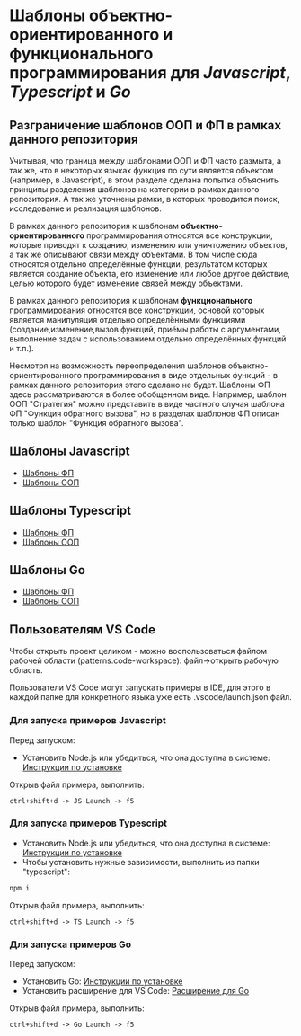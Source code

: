 # Шаблоны объектно-ориентированного и функционального программирования для **_Javascript_**, **_Typescript_** и **_Go_**

## Разграничение шаблонов ООП и ФП в рамках данного репозитория

Учитывая, что граница между шаблонами ООП и ФП часто размыта, а так же, что в
некоторых языках функция по сути является объектом (например, в Javascript), в
этом разделе сделана попытка объяснить принципы разделения шаблонов на категории
в рамках данного репозитория. А так же уточнены рамки, в которых проводится
поиск, исследование и реализация шаблонов.

В рамках данного репозитория к шаблонам **объектно-ориентированного**
программирования относятся все конструкции, которые приводят к созданию,
изменению или уничтожению объектов, а так же описывают связи между объектами. В
том числе сюда относятся отдельно определённые функции, результатом которых
является создание объекта, его изменение или любое другое действие, целью
которого будет изменение связей между объектами.

В рамках данного репозитория к шаблонам **функционального** программирования
относятся все конструкции, основой которых является манипуляция отдельно
определёнными функциями (создание,изменение,вызов функций, приёмы работы с
аргументами, выполнение задач с использованием отдельно определённых функций
и т.п.).

Несмотря на возможность переопределения шаблонов объектно-ориентированного
программирования в виде отдельных функций - в рамках данного репозитория этого
сделано не будет. Шаблоны ФП здесь рассматриваются в более обобщенном виде.
Например, шаблон ООП "Стратегия" можно представить в виде частного случая
шаблона ФП "Функция обратного вызова", но в разделах шаблонов ФП описан только
шаблон "Функция обратного вызова".

## Шаблоны **Javascript**

- [Шаблоны ФП](https://github.com/evgenylyozin/patterns/tree/master/javascript/fp-patterns)
- [Шаблоны ООП](https://github.com/evgenylyozin/patterns/tree/master/javascript/oop-patterns)

## Шаблоны **Typescript**

- [Шаблоны ФП](https://github.com/evgenylyozin/patterns/tree/master/typescript/fp-patterns)
- [Шаблоны ООП](https://github.com/evgenylyozin/patterns/tree/master/typescript/oop-patterns)

## Шаблоны **Go**

- [Шаблоны ФП](https://github.com/evgenylyozin/patterns/tree/master/go/fp-patterns)
- [Шаблоны ООП](https://github.com/evgenylyozin/patterns/tree/master/go/oop-patterns)

## Пользователям VS Code

Чтобы открыть проект целиком - можно воспользоваться файлом
рабочей области (patterns.code-workspace): файл->открыть рабочую область.

Пользователи VS Code могут запускать примеры в IDE, для этого в каждой папке для конкретного языка уже есть .vscode/launch.json файл.

### Для запуска примеров Javascript

Перед запуском:

- Установить Node.js или убедиться, что она доступна в системе: [Инструкции по установке](https://nodejs.org/ru/download/package-manager/)

Открыв файл примера, выполнить:

```input
ctrl+shift+d -> JS Launch -> f5
```

### Для запуска примеров Typescript

- Установить Node.js или убедиться, что она доступна в системе: [Инструкции по установке](https://nodejs.org/ru/download/package-manager/)
- Чтобы установить нужные зависимости, выполнить из папки "typescript":

```bash
npm i
```

Открыв файл примера, выполнить:

```input
ctrl+shift+d -> TS Launch -> f5
```

### Для запуска примеров Go

Перед запуском:

- Установить Go: [Инструкции по установке](https://go.dev/doc/install)
- Установить расширение для VS Code: [Расширение для Go](https://marketplace.visualstudio.com/items?itemName=golang.go)

Открыв файл примера, выполнить:

```input
ctrl+shift+d -> Go Launch -> f5
```
